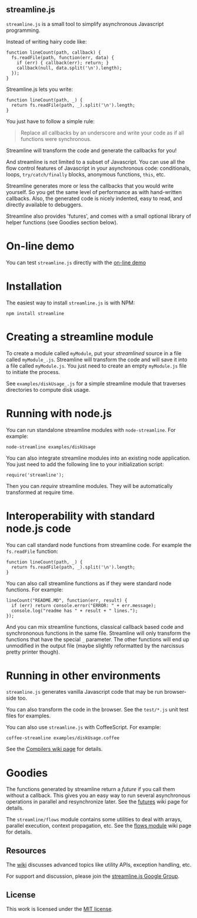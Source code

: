 ## streamline.js

`streamline.js` is a small tool to simplify asynchronous Javascript programming.

Instead of writing hairy code like:

    function lineCount(path, callback) {
      fs.readFile(path, function(err, data) {
        if (err) { callback(err); return; }
        callback(null, data.split('\n').length);
      });
    }

Streamline.js lets you write:

    function lineCount(path, _) {
      return fs.readFile(path, _).split('\n').length;
    }

You just have to follow a simple rule:

> Replace all callbacks by an underscore and write your code as if all functions were synchronous.

Streamline will transform the code and generate the callbacks for you!

And streamline is not limited to a subset of Javascript. 
You can use all the flow control features of Javascript in your asynchronous code: conditionals, 
loops, `try/catch/finally` blocks, anonymous functions, `this`, etc. 

Streamline generates more or less the callbacks that you would write yourself. So you get the same level
of performance as with hand-written callbacks. 
Also, the generated code is nicely indented, easy to read, and directly available to debuggers.

Streamline also provides 'futures', and comes with a small optional library of helper functions (see Goodies section below).

# On-line demo

You can test `streamline.js` directly with the [on-line demo](http://sage.github.com/streamlinejs/examples/streamlineMe.html)

# Installation

The easiest way to install `streamline.js` is with NPM:

    npm install streamline
    
# Creating a streamline module

To create a module called `myModule`, put your _streamlined_ source in a file called `myModule_.js`.
Streamline will transform the code and will save it into a file called `myModule.js`. 
You just need to create an empty `myModule.js` file to initiate the process.

See `examples/diskUsage_.js` for a simple streamline module that traverses directories to compute disk usage.

# Running with node.js

You can run standalone streamline modules with `node-streamline`. For example:

    node-streamline examples/diskUsage

You can also integrate streamline modules into an existing node application. 
You just need to add the following line to your initialization script:

    require('streamline');

Then you can _require_ streamline modules. They will be automatically transformed at require time.

# Interoperability with standard node.js code

You can call standard node functions from streamline code. For example the `fs.readFile` function:

    function lineCount(path, _) {
      return fs.readFile(path, _).split('\n').length;
    }

You can also call streamline functions as if they were standard node functions. For example:

    lineCount("README.MD", function(err, result) {
      if (err) return console.error("ERROR: " + err.message);
      console.log("readme has " + result + " lines.");
    });

And you can mix streamline functions, classical callback based code and synchrononous functions in the same file. 
Streamline will only transform the functions that have the special `_` parameter. The other functions will end up unmodified in the output file (maybe slightly reformatted by the narcissus pretty printer though).

# Running in other environments

`streamline.js` generates vanilla Javascript code that may be run browser-side too.

You can also transform the code in the browser. See the `test/*.js` unit test files for examples.

You can also use `streamline.js` with CoffeeScript. For example:

    coffee-streamline examples/diskUsage.coffee

See the [Compilers wiki page](https://github.com/Sage/streamlinejs/wiki/Compilers) for details.

# Goodies

The functions generated by streamline return a _future_ if you call them without a callback. This gives you an easy way to run several asynchronous operations in parallel and resynchronize later. See the [futures](https://github.com/Sage/streamlinejs/wiki/Futures) wiki page for details.

The `streamline/flows` module contains some utilities to deal with arrays, parallel execution, context propagation, etc.
See the [flows module](https://github.com/Sage/streamlinejs/wiki/Flows-module) wiki page for details.

## Resources

The [wiki](https://github.com/Sage/streamlinejs/wiki) discusses advanced topics like utility APIs, exception handling, etc.

For support and discussion, please join the [streamline.js Google Group](http://groups.google.com/group/streamlinejs).

## License

This work is licensed under the [MIT license](http://en.wikipedia.org/wiki/MIT_License).
